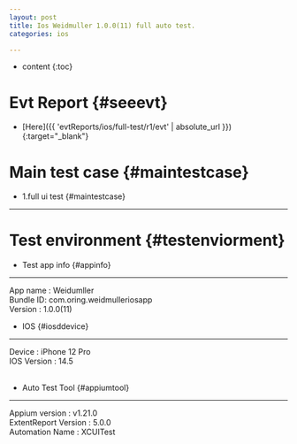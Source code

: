 ```yaml
---
layout: post
title: Ios Weidmuller 1.0.0(11) full auto test.
categories: ios

---
```

* content
{:toc}

Evt Report  {#seeevt}
====================================
 + [Here]({{ 'evtReports/ios/full-test/r1/evt' | absolute_url }}){:target="_blank"}

Main test case {#maintestcase}
====================================
 
+ 1.full ui test {#maintestcase}
------------------------------------

Test environment {#testenviorment}
====================================
+ Test app info  {#appinfo}
------------------------------------
  App name : Weidumller <br>
  Bundle ID: com.oring.weidmulleriosapp  <br>
  Version : 1.0.0(11)  <br>

+ IOS   {#iosddevice}
------------------------------------
  Device : iPhone 12 Pro <br>
  IOS Version : 14.5 <br><br>

+ Auto Test Tool   {#appiumtool}
------------------------------------
  Appium version : v1.21.0 <br>
  ExtentReport Version : 5.0.0 <br>
  Automation Name  : XCUITest <br><br>


    
 
    